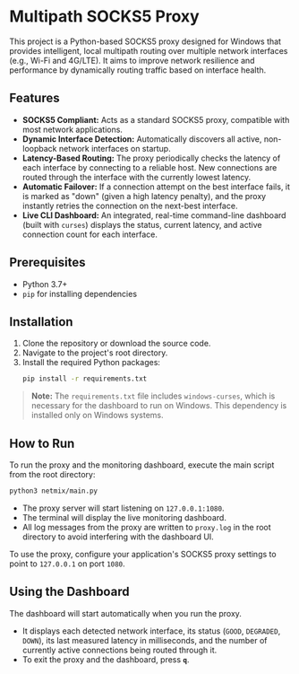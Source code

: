 # Multipath SOCKS5 Proxy

This project is a Python-based SOCKS5 proxy designed for Windows that provides intelligent, local multipath routing over multiple network interfaces (e.g., Wi-Fi and 4G/LTE). It aims to improve network resilience and performance by dynamically routing traffic based on interface health.

## Features

- **SOCKS5 Compliant:** Acts as a standard SOCKS5 proxy, compatible with most network applications.
- **Dynamic Interface Detection:** Automatically discovers all active, non-loopback network interfaces on startup.
- **Latency-Based Routing:** The proxy periodically checks the latency of each interface by connecting to a reliable host. New connections are routed through the interface with the currently lowest latency.
- **Automatic Failover:** If a connection attempt on the best interface fails, it is marked as "down" (given a high latency penalty), and the proxy instantly retries the connection on the next-best interface.
- **Live CLI Dashboard:** An integrated, real-time command-line dashboard (built with `curses`) displays the status, current latency, and active connection count for each interface.

## Prerequisites

- Python 3.7+
- `pip` for installing dependencies

## Installation

1.  Clone the repository or download the source code.
2.  Navigate to the project's root directory.
3.  Install the required Python packages:
    ```sh
    pip install -r requirements.txt
    ```
> **Note:** The `requirements.txt` file includes `windows-curses`, which is necessary for the dashboard to run on Windows. This dependency is installed only on Windows systems.

## How to Run

To run the proxy and the monitoring dashboard, execute the main script from the root directory:

```sh
python3 netmix/main.py
```

- The proxy server will start listening on `127.0.0.1:1080`.
- The terminal will display the live monitoring dashboard.
- All log messages from the proxy are written to `proxy.log` in the root directory to avoid interfering with the dashboard UI.

To use the proxy, configure your application's SOCKS5 proxy settings to point to `127.0.0.1` on port `1080`.

## Using the Dashboard

The dashboard will start automatically when you run the proxy.

- It displays each detected network interface, its status (`GOOD`, `DEGRADED`, `DOWN`), its last measured latency in milliseconds, and the number of currently active connections being routed through it.
- To exit the proxy and the dashboard, press **`q`**.
